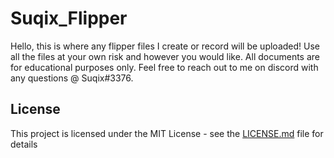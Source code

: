 # Suqix_Flipper

Hello, this is where any flipper files I create or record will be uploaded! Use all the files at your own risk and however you would like. All documents are for educational purposes only. Feel free to reach out to me on discord with any questions @ Suqix#3376.

## License

This project is licensed under the MIT License - see the [LICENSE.md](LICENSE.md) file for details
